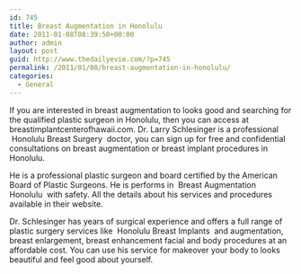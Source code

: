 ```yaml
---
id: 745
title: Breast Augmentation in Honolulu
date: 2011-01-08T08:39:50+00:00
author: admin
layout: post
guid: http://www.thedailyevie.com/?p=745
permalink: /2011/01/08/breast-augmentation-in-honolulu/
categories:
  - General
---
```

If you are interested in breast augmentation to looks good and searching for the qualified plastic surgeon in Honolulu, then you can access at breastimplantcenterofhawaii.com. Dr. Larry Schlesinger is a professional &nbsp;Honolulu Breast Surgery&nbsp; doctor, you can sign up for free and confidential consultations on breast augmentation or breast implant procedures in Honolulu.

He is a professional plastic surgeon and board certified by the American Board of Plastic Surgeons. He is performs in &nbsp;Breast Augmentation Honolulu&nbsp; with safety. All the details about his services and procedures available in their website.

Dr. Schlesinger has years of surgical experience and offers a full range of plastic surgery services like &nbsp;Honolulu Breast Implants&nbsp; and augmentation, breast enlargement, breast enhancement facial and body procedures at an affordable cost. You can use his service for makeover your body to looks beautiful and feel good about yourself.